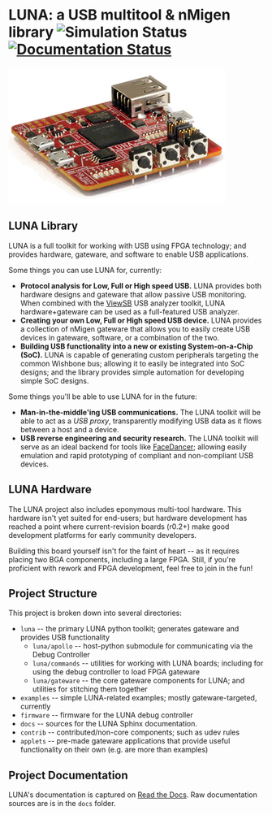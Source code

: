 
# LUNA: a USB multitool & nMigen library ![Simulation Status](https://github.com/greatscottgadgets/luna/workflows/simulations/badge.svg) [![Documentation Status](https://readthedocs.org/projects/luna/badge/?version=latest)](https://luna.readthedocs.io/en/latest/?badge=latest)

![LUNA r0.2 side view](docs/images/board_readme_side.jpg)

## LUNA Library

LUNA is a full toolkit for working with USB using FPGA technology; and provides hardware, gateware, and software to enable USB applications.

Some things you can use LUNA for, currently:

- **Protocol analysis for Low, Full or High speed USB.** LUNA provides both hardware designs and gateware that allow passive USB monitoring. When combined with the [ViewSB](https://github.com/usb-tools/viewsb) USB analyzer
  toolkit, LUNA hardware+gateware can be used as a full-featured USB analyzer.
- **Creating your own Low, Full or High speed USB device.** LUNA provides a collection of nMigen gateware that allows you to easily create USB devices in gateware, software, or a combination of the two.
- **Building USB functionality into a new or existing System-on-a-Chip (SoC).** LUNA is capable of generating custom peripherals targeting the common Wishbone bus; allowing it to easily be integrated into SoC designs; and the library provides simple automation for developing simple SoC designs.

Some things you'll be able to use LUNA for in the future:

- **Man-in-the-middle'ing USB communications.** The LUNA toolkit will be able to act
  as a *USB proxy*, transparently modifying USB data as it flows between a host and a device.
- **USB reverse engineering and security research.** The LUNA toolkit will serve as an ideal
  backend for tools like [FaceDancer](https://github.com/usb-tools/facedancer); allowing easily
  emulation and rapid prototyping of compliant and non-compliant USB devices.

## LUNA Hardware

The LUNA project also includes eponymous multi-tool hardware. This hardware isn't yet suited for end-users; but hardware development has reached a point where current-revision boards (r0.2+) make good development platforms for early community developers.

Building this board yourself isn't for the faint of heart -- as it requires placing two BGA components, including a large FPGA. Still, if you're proficient with rework and FPGA development, feel free to join in the fun!

## Project Structure

This project is broken down into several directories:

* `luna` -- the primary LUNA python toolkit; generates gateware and provides USB functionality
  * `luna/apollo`   -- host-python submodule for communicating via the Debug Controller
  * `luna/commands` -- utilities for working with LUNA boards; including for using the debug controller to load FPGA gateware
  * `luna/gateware` -- the core gateware components for LUNA; and utilities for stitching them together
* `examples` -- simple LUNA-related examples; mostly gateware-targeted, currently
* `firmware` -- firmware for the LUNA debug controller
* `docs` -- sources for the LUNA Sphinx documentation.
* `contrib` -- contributed/non-core components; such as udev rules
* `applets` -- pre-made gateware applications that provide useful functionality on their own (e.g. are more than examples)

## Project Documentation

LUNA's documentation is captured on [Read the Docs](https://luna.readthedocs.io/en/latest/). Raw documentation sources
are is in the `docs` folder.
